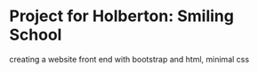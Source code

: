 # Project for Holberton: Smiling School

creating a website front end with bootstrap and html, minimal css
